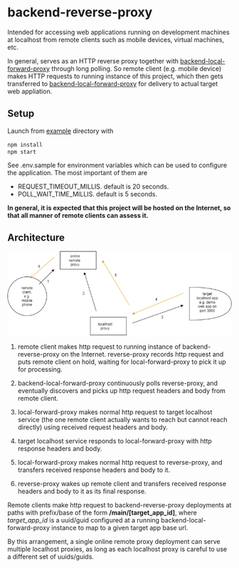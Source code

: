 # backend-reverse-proxy

Intended for accessing web applications running on development machines at localhost from remote clients such as mobile devices, virtual machines, etc.

In general, serves as an HTTP reverse proxy together with [backend-local-forward-proxy](https://github.com/aaronicsubstances/backend-local-forward-proxy) through long polling. So remote client (e.g. mobile device) makes HTTP requests to running instance of this project, which then gets transferred to [backend-local-forward-proxy](https://github.com/aaronicsubstances/backend-local-forward-proxy) for delivery to actual target web appliation.

## Setup

Launch from [example](example) directory with 
```
npm install
npm start
```

See .env.sample for environment variables which can be used to configure the application. The most important of them are

   * REQUEST_TIMEOUT_MILLIS. default is 20 seconds.
   * POLL_WAIT_TIME_MILLIS. default is 5 seconds.

**In general, it is expected that this project will be hosted on the Internet, so that all manner of remote clients can assess it.**

## Architecture

![architecture diagram](images/architecture.png)


   1. remote client makes http request to running instance of backend-reverse-proxy on the Internet. reverse-proxy records http request and puts remote client on hold, waiting for local-forward-proxy to pick it up for processing.
   
   2. backend-local-forward-proxy continuously polls reverse-proxy, and eventually discovers and picks up http request headers and body from remote client.

   3. local-forward-proxy makes normal http request to target localhost service (the one remote client actually wants to reach but cannot reach directly) using received request headers and body.

   4. target localhost service responds to local-forward-proxy with http response headers and body.
 
   5. local-forward-proxy makes normal http request to reverse-proxy, and transfers received response headers and body to it.

   6. reverse-proxy wakes up remote client and transfers received response headers and body to it as its final response.

Remote clients make http request to backend-reverse-proxy deployments at paths with prefix/base of the form **/main/\[target_app_id\]**, where *target_app_id* is a uuid/guid configured at a running backend-local-forward-proxy instance to map to a given target app base url.

By this arrangement, a single online remote proxy deployment can serve multiple localhost proxies, as long as each localhost proxy is careful to use a different set of uuids/guids.
